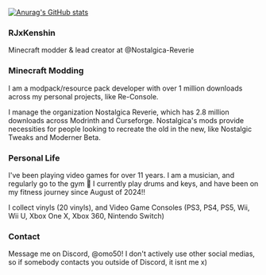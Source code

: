 [![Anurag's GitHub stats](https://github-readme-stats.vercel.app/api?username=omo50&theme=radical&show_icons=true)](https://github.com/anuraghazra/github-readme-stats)

### RJxKenshin
Minecraft modder & lead creator at @Nostalgica-Reverie

### Minecraft Modding
I am a modpack/resource pack developer with over 1 million downloads across my personal projects, like Re-Console.

I manage the organization Nostalgica Reverie, which has 2.8 million downloads across Modrinth and Curseforge. Nostalgica's mods provide necessities for people looking to recreate the old in the new, like Nostalgic Tweaks and Moderner Beta.

### Personal Life
I've been playing video games for over 11 years.
I am a musician, and regularly go to the gym 💪 I currently play drums and keys, and have been on my fitness journey since August of 2024!!

I collect vinyls (20 vinyls), and Video Game Consoles (PS3, PS4, PS5, Wii, Wii U, Xbox One X, Xbox 360, Nintendo Switch)

### Contact
Message me on Discord, @omo50! I don't actively use other social medias, so if somebody contacts you outside of Discord, it isnt me x)
